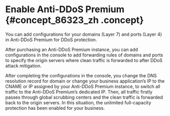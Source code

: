 # Enable Anti-DDoS Premium {#concept_86323_zh .concept}

You can add configurations for your domains \(Layer 7\) and ports \(Layer 4\) in Anti-DDoS Premium for DDoS protection.

After purchasing an Anti-DDoS Premium instance, you can add configurations in the console to add forwarding rules of domains and ports to specify the origin servers where clean traffic is forwarded to after DDoS attack mitigation.

After completing the configurations in the console, you change the DNS resolution record for domain or change your business application’s IP to the CNAME or IP assigned by your Anti-DDoS Premium instance, to switch all traffic to the Anti-DDoS Premium’s dedicated IP. Then, all traffic firstly passes through global scrubbing centers and the clean traffic is forwarded back to the origin servers. In this situation, the unlimited full-capacity protection has been enabled for your business.

